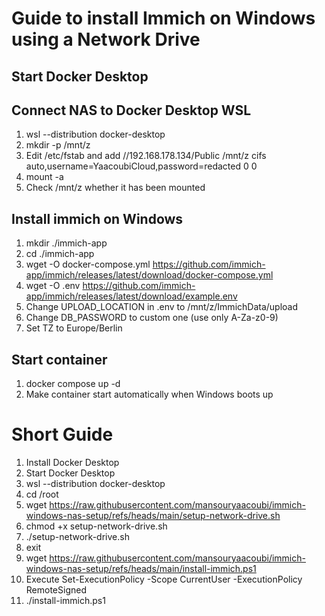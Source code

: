 # Guide to install Immich on Windows using a Network Drive

## Start Docker Desktop

## Connect NAS to Docker Desktop WSL
1. wsl --distribution docker-desktop
2. mkdir -p /mnt/z
3. Edit /etc/fstab and add //192.168.178.134/Public /mnt/z cifs auto,username=YaacoubiCloud,password=redacted 0 0
4. mount -a
5. Check /mnt/z whether it has been mounted

## Install immich on Windows
1. mkdir ./immich-app
2. cd ./immich-app
3. wget -O docker-compose.yml https://github.com/immich-app/immich/releases/latest/download/docker-compose.yml
4. wget -O .env https://github.com/immich-app/immich/releases/latest/download/example.env
5. Change UPLOAD_LOCATION in .env to /mnt/z/ImmichData/upload
6. Change DB_PASSWORD to custom one (use only A-Za-z0-9)
7. Set TZ to Europe/Berlin

## Start container
1. docker compose up -d
2. Make container start automatically when Windows boots up

# Short Guide

1. Install Docker Desktop
2. Start Docker Desktop
3. wsl --distribution docker-desktop
4. cd /root
5. wget https://raw.githubusercontent.com/mansouryaacoubi/immich-windows-nas-setup/refs/heads/main/setup-network-drive.sh
6. chmod +x setup-network-drive.sh
7. ./setup-network-drive.sh
8. exit
9. wget https://raw.githubusercontent.com/mansouryaacoubi/immich-windows-nas-setup/refs/heads/main/install-immich.ps1 
10. Execute Set-ExecutionPolicy -Scope CurrentUser -ExecutionPolicy RemoteSigned
11. ./install-immich.ps1
